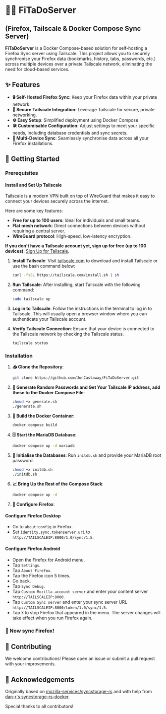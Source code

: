 # 🦊🚀 FiTaDoServer

## (Firefox, Tailscale & Docker Compose Sync Server)

**FiTaDoServer** is a Docker Compose-based solution for self-hosting a Firefox Sync server using Tailscale. This project allows you to securely synchronise your Firefox data (bookmarks, history, tabs, passwords, etc.) across multiple devices over a private Tailscale network, eliminating the need for cloud-based services.

## ✨ Features

- **🔒 Self-Hosted Firefox Sync**: Keep your Firefox data within your private network.
- **🔐 Secure Tailscale Integration**: Leverage Tailscale for secure, private networking.
- **⚙️ Easy Setup**: Simplified deployment using Docker Compose.
- **🛠 Customisable Configuration**: Adjust settings to meet your specific needs, including database credentials and sync secrets.
- **📱 Multi-Device Sync**: Seamlessly synchronise data across all your Firefox installations.

## 🚀 Getting Started

### Prerequisites

#### Install and Set Up Tailscale

Tailscale is a modern VPN built on top of WireGuard that makes it easy to connect your devices securely across the internet.

Here are some key features:

- **Free for up to 100 users**: Ideal for individuals and small teams.
- **Flat mesh network**: Direct connections between devices without requiring a central server.
- **WireGuard protocol**: High-speed, low-latency encryption.

**If you don't have a Tailscale account yet, sign up for free (up to 100 devices)**: [Sign Up for Tailscale](https://tailscale.com).

1. **Install Tailscale**: Visit [tailscale.com](https://tailscale.com/download) to download and install Tailscale or use the bash command below:

    ```sh
    curl -fsSL https://tailscale.com/install.sh | sh
    ```

2. **Run Tailscale**: After installing, start Tailscale with the following command:

    ```sh
    sudo tailscale up
    ```

3. **Log in to Tailscale**: Follow the instructions in the terminal to log in to Tailscale. This will usually open a browser window where you can authenticate your Tailscale account.

4. **Verify Tailscale Connection**: Ensure that your device is connected to the Tailscale network by checking the Tailscale status.

    ```sh
    tailscale status
    ```

### Installation

1. **📥 Clone the Repository**:

    ```sh
    git clone https://github.com/JonCastaway/FiTaDoServer.git
    ```

2. **🔐 Generate Random Passwords and Get Your Tailscale IP address, add these to the Docker Compose File**:

    ```sh
    chmod +x generate.sh
    ./generate.sh
    ```

3. **🔧 Build the Docker Container**:

    ```sh
    docker compose build
    ```

4. **🗄 Start the MariaDB Database**:

    ```sh
    docker compose up -d mariadb
    ```

5. **🔧 Initialise the Databases**: Run `initdb.sh` and provide your MariaDB root password.

    ```sh
    chmod +x initdb.sh
    ./initdb.sh
    ```

6. **📈 Bring Up the Rest of the Compose Stack**:

    ```sh
    docker compose up -d
    ```
    
7. **🦊 Configure Firefox**:

#### Configure Firefox Desktop

- Go to `about:config` in Firefox.
- Set `identity.sync.tokenserver.uri` to `http://TAILSCALEIP:8000/1.0/sync/1.5`.

#### Configure Firefox Android

- Open the Firefox for Android menu.
- Tap `Settings`.
- Tap `About Firefox`.
- Tap the Firefox icon 5 times.
- Go back.
- Tap `Sync Debug`.
- Tap `Custom Mozilla account server` and enter your content server `http://TAILSCALEIP:8000`.
- Tap `Custom Sync server` and enter your sync server URL `http://TAILSCALEIP:8000/token/1.0/sync/1.5`.
- Tap `X` to stop Firefox that appeared in the menu. The server changes will take effect when you run Firefox again.

### 🚀 Now sync Firefox!

## 🤝 Contributing

We welcome contributions! Please open an issue or submit a pull request with your improvements.

## 📝 Acknowledgements

Originally based on [mozilla-services/syncstorage-rs](https://github.com/mozilla-services/syncstorage-rs) and with help from [dan-r's syncstorage-rs-docker](https://github.com/dan-r/syncstorage-rs-docker).

Special thanks to all contributors!
